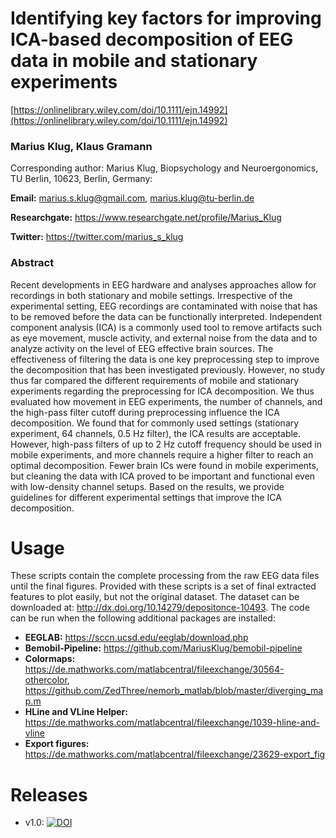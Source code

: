 # Identifying key factors for improving ICA-based decomposition of EEG data in mobile and stationary experiments 

[https://onlinelibrary.wiley.com/doi/10.1111/ejn.14992](https://onlinelibrary.wiley.com/doi/10.1111/ejn.14992)

### Marius Klug, Klaus Gramann

Corresponding author: Marius Klug, Biopsychology and Neuroergonomics, TU Berlin, 10623, Berlin, Germany:

**Email:** marius.s.klug@gmail.com, marius.klug@tu-berlin.de

**Researchgate:** https://www.researchgate.net/profile/Marius_Klug

**Twitter:** https://twitter.com/marius_s_klug


### Abstract
Recent developments in EEG hardware and analyses approaches allow for recordings in both stationary and mobile settings. Irrespective of the experimental setting, EEG recordings are contaminated with noise that has to be removed before the data can be functionally interpreted. Independent component analysis (ICA) is a commonly used tool to remove artifacts such as eye movement, muscle activity, and external noise from the data and to analyze activity on the level of EEG effective brain sources. The effectiveness of filtering the data is one key preprocessing step to improve the decomposition that has been investigated previously. However, no study thus far compared the different requirements of mobile and stationary experiments regarding the preprocessing for ICA decomposition. We thus evaluated how movement in EEG experiments, the number of channels, and the high-pass filter cutoff during preprocessing influence the ICA decomposition. We found that for commonly used settings (stationary experiment, 64 channels, 0.5 Hz filter), the ICA results are acceptable. However, high-pass filters of up to 2 Hz cutoff frequency should be used in mobile experiments, and more channels require a higher filter to reach an optimal decomposition. Fewer brain ICs were found in mobile experiments, but cleaning the data with ICA proved to be important and functional even with low-density channel setups. Based on the results, we provide guidelines for different experimental settings that improve the ICA decomposition.


# Usage
These scripts contain the complete processing from the raw EEG data files until the final figures. Provided with these scripts is a set of final extracted features to plot easily, but not the original dataset. The dataset can be downloaded at: http://dx.doi.org/10.14279/depositonce-10493. The code can be run when the following additional packages are installed:

* **EEGLAB:** https://sccn.ucsd.edu/eeglab/download.php
* **Bemobil-Pipeline:** https://github.com/MariusKlug/bemobil-pipeline
* **Colormaps:** https://de.mathworks.com/matlabcentral/fileexchange/30564-othercolor, https://github.com/ZedThree/nemorb_matlab/blob/master/diverging_map.m
* **HLine and VLine Helper:** https://de.mathworks.com/matlabcentral/fileexchange/1039-hline-and-vline
* **Export figures:** https://de.mathworks.com/matlabcentral/fileexchange/23629-export_fig

# Releases
* v1.0: [![DOI](https://zenodo.org/badge/283487746.svg)](https://zenodo.org/badge/latestdoi/283487746)

